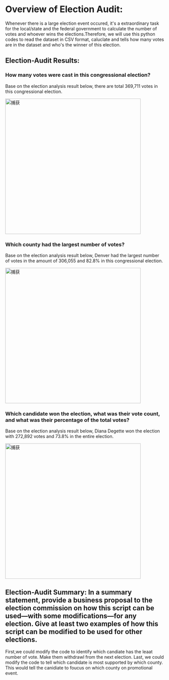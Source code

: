 
# Overview of Election Audit: 

Whenever there is a large election event occured, it's a extraordinary task for the local/state and the federal government to calculate the number of votes and whoever wins the elections.Therefore, we will use this python codes to read the dataset in CSV format, caluclate and tells how many votes are in the dataset and who's the winner of this election.

## Election-Audit Results:

  ### How many votes were cast in this congressional election?
  Base on the election analysis result below, there are total 369,711 votes in this congressional election.
  
  <img width="429" alt="捕获" src="https://user-images.githubusercontent.com/109333158/190945165-c8f1e8bb-3fa4-4fff-b1ad-ae74a09590c8.PNG">

  ### Which county had the largest number of votes?
  Base on the election analysis result below, Denver had the largest number of votes in the amount of 306,055 and 82.8% in this congressional election.
  
  <img width="429" alt="捕获" src="https://user-images.githubusercontent.com/109333158/190945165-c8f1e8bb-3fa4-4fff-b1ad-ae74a09590c8.PNG">
  
  ### Which candidate won the election, what was their vote count, and what was their percentage of the total votes?
  Base on the election analysis result below, Diana Degette won the election with 272,892 votes and 73.8% in the entire election.
  
  <img width="429" alt="捕获" src="https://user-images.githubusercontent.com/109333158/190945165-c8f1e8bb-3fa4-4fff-b1ad-ae74a09590c8.PNG">
  
## Election-Audit Summary: In a summary statement, provide a business proposal to the election commission on how this script can be used—with some modifications—for any election. Give at least two examples of how this script can be modified to be used for other elections.
First,we could modify the code to identify which candiate has the leaat number of vote. Make them withdrawl from the next election.
Last, we could modify the code to tell which candidate is most supported by which county. This would tell the canidiate to foucus on which county on promotional event.
